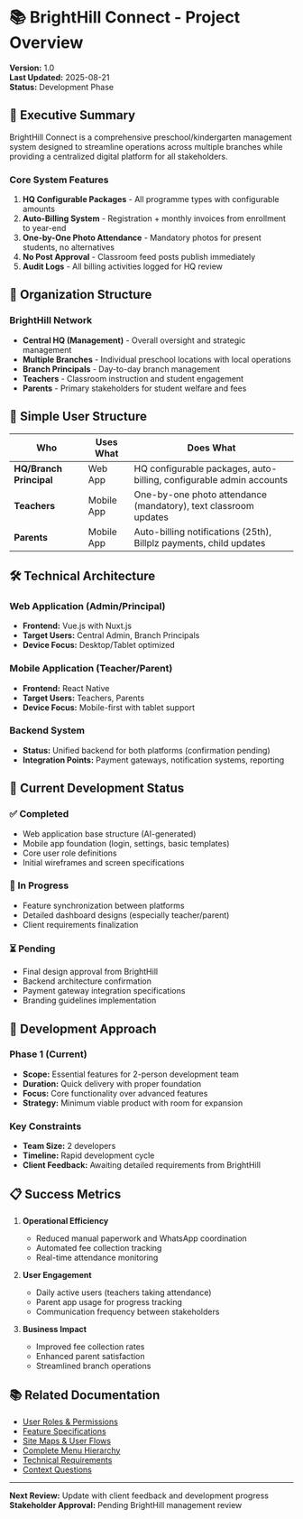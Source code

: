 # 📚 BrightHill Connect - Project Overview

**Version:** 1.0  
**Last Updated:** 2025-08-21  
**Status:** Development Phase  

## 🎯 Executive Summary

BrightHill Connect is a comprehensive preschool/kindergarten management system designed to streamline operations across multiple branches while providing a centralized digital platform for all stakeholders.

### Core System Features
1. **HQ Configurable Packages** - All programme types with configurable amounts
2. **Auto-Billing System** - Registration + monthly invoices from enrollment to year-end
3. **One-by-One Photo Attendance** - Mandatory photos for present students, no alternatives
4. **No Post Approval** - Classroom feed posts publish immediately
5. **Audit Logs** - All billing activities logged for HQ review

## 🏢 Organization Structure

### BrightHill Network
- **Central HQ (Management)** - Overall oversight and strategic management
- **Multiple Branches** - Individual preschool locations with local operations
- **Branch Principals** - Day-to-day branch management
- **Teachers** - Classroom instruction and student engagement
- **Parents** - Primary stakeholders for student welfare and fees

## 👥 Simple User Structure

| Who | Uses What | Does What |
|-----|-----------|-----------|
| **HQ/Branch Principal** | Web App | HQ configurable packages, auto-billing, configurable admin accounts |
| **Teachers** | Mobile App | One-by-one photo attendance (mandatory), text classroom updates |
| **Parents** | Mobile App | Auto-billing notifications (25th), Billplz payments, child updates |

## 🛠 Technical Architecture

### Web Application (Admin/Principal)
- **Frontend:** Vue.js with Nuxt.js
- **Target Users:** Central Admin, Branch Principals
- **Device Focus:** Desktop/Tablet optimized

### Mobile Application (Teacher/Parent)
- **Frontend:** React Native
- **Target Users:** Teachers, Parents
- **Device Focus:** Mobile-first with tablet support

### Backend System
- **Status:** Unified backend for both platforms (confirmation pending)
- **Integration Points:** Payment gateways, notification systems, reporting

## 🎯 Current Development Status

### ✅ Completed
- Web application base structure (AI-generated)
- Mobile app foundation (login, settings, basic templates)
- Core user role definitions
- Initial wireframes and screen specifications

### 🔄 In Progress
- Feature synchronization between platforms
- Detailed dashboard designs (especially teacher/parent)
- Client requirements finalization

### ⏳ Pending
- Final design approval from BrightHill
- Backend architecture confirmation
- Payment gateway integration specifications
- Branding guidelines implementation

## 🚀 Development Approach

### Phase 1 (Current)
- **Scope:** Essential features for 2-person development team
- **Duration:** Quick delivery with proper foundation
- **Focus:** Core functionality over advanced features
- **Strategy:** Minimum viable product with room for expansion

### Key Constraints
- **Team Size:** 2 developers
- **Timeline:** Rapid development cycle
- **Client Feedback:** Awaiting detailed requirements from BrightHill

## 📋 Success Metrics

1. **Operational Efficiency**
   - Reduced manual paperwork and WhatsApp coordination
   - Automated fee collection tracking
   - Real-time attendance monitoring

2. **User Engagement**
   - Daily active users (teachers taking attendance)
   - Parent app usage for progress tracking
   - Communication frequency between stakeholders

3. **Business Impact**
   - Improved fee collection rates
   - Enhanced parent satisfaction
   - Streamlined branch operations

## 📚 Related Documentation

- [User Roles & Permissions](02-user-roles.md)
- [Feature Specifications](03-feature-specifications.md)
- [Site Maps & User Flows](04-sitemaps-flows.md)
- [Complete Menu Hierarchy](10-menu-ideas.md)
- [Technical Requirements](05-technical-requirements.md)
- [Context Questions](06-context-questions.md)

---

**Next Review:** Update with client feedback and development progress  
**Stakeholder Approval:** Pending BrightHill management review